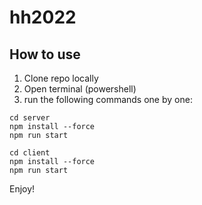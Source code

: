 # hh2022
## How to use
1. Clone repo locally
2. Open terminal (powershell)
3. run the following commands one by one:
```
cd server
npm install --force
npm run start

cd client
npm install --force
npm run start
```
 Enjoy!
